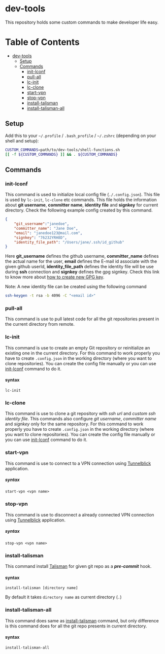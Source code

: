 # dev-tools

This repository holds some custom commands to make developer life easy. 


Table of Contents
=================
   * [dev-tools](#dev-tools)
      * [Setup](#setup)
      * [Commands](#commands)
         * [init-lconf](#init-lconf)
         * [pull-all](#pull-all)
         * [lc-init](#lc-init)
         * [lc-clone](#lc-clone)
         * [start-vpn](#start-vpn)
         * [stop-vpn](#stop-vpn)
         * [install-talisman](#install-talisman)
         * [install-talisman-all](#install-talisman-all)

## Setup
Add this to your `~/.profile` / `.bash_profile` / `~/.zshrc` (depending
on your shell and setup):
```bash
CUSTOM_COMMANDS=path/to/dev-tools/shell-functions.sh
[[ -f ${CUSTOM_COMMANDS} ]] && . ${CUSTOM_COMMANDS}
```

## Commands
### init-lconf
This command is used to initialize local config file (`./.config.json`). This file is used by `lc-init`, `lc-clone` etc commands. This file holds the information about **git username**, **committer name**, **identity file** and **signkey** for current directory. 
Check the following example config created by this command.

```json
{
    "git_username":"janedoe",
    "committer_name": "Jane Doe",
    "email": "janedoe123@mail.com",
    "signkey": "76232YRH8D",
    "identity_file_path": "/Users/jane/.ssh/id_github"
}
```
Here **git_username** defines the github username, **committer_name** defines the actual name for the user, **email** defines the E-mail id associate with the given github userId, **identity_file_path** defines the identity file will be use during **ssh** connection and **signkey** defines the gpg signkey. Check this link to know more about [how to create new GPG key](https://help.github.com/en/articles/generating-a-new-gpg-key).

Note: A new identity file can be created using the following command
 ```sh 
 ssh-keygen -t rsa -b 4096 -C "<email id>"
 ```

### pull-all
This command is use to pull latest code for all the git repositories present in the current directory from remote.

### lc-init
This command is use to create an empty Git repository or reinitialize an existing one in the current directory.
For this command to work properly you have to create `.config.json` in the working directory (where you want to clone repositories). You can create the config file manually or you can use [init-lconf](#init-lconf) command to do it.

#### syntax
```lc-init```

### lc-clone
This command is use to clone a git repository with *ssh url* and *custom ssh identity file*. This commands also configure *git username*, *committer name* and *signkey* only for the same repository.
For this command to work properly you have to create `.config.json` in the working directory (where you want to clone repositories). You can create the config file manually or you can use [init-lconf](#init-lconf) command to do it.

### start-vpn
This command is use to connect to a VPN connection using [Tunnelblick](https://tunnelblick.net/) application.

##### syntax
```start-vpn <vpn name>```

### stop-vpn
This command is use to disconnect a already connected VPN connection using [Tunnelblick](https://tunnelblick.net/) application.

##### syntax
```stop-vpn <vpn name>```

### install-talisman

This command install [Talisman](https://github.com/thoughtworks/talisman) for given git repo as a ***pre-commit*** hook.

#### syntax
```install-talisman [directory name]```

By default it takes `directory name` as current directory (`.`)

### install-talisman-all

This command does same as [install-talisman](#install-talisman) command, but only difference is this command does for all the git repo presents in current directory.

#### syntax
```install-talisman-all```

